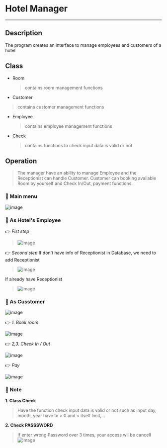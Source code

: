 # Hotel Manager
-------------------------------------------------------------
## Description
The program creates an interface to manage employees and customers of a hotel

## Class

- Room
  > contains room management functions
- Customer
 > contains customer management functions
- Employee
  > contains employee management functions
- Check
  > contains functions to check input data is valid or not


## Operation

> The manager have an ability to manage Employee and the Receptionist can handle Customer. Customer can booking available Room by yourself and Check In/Out, payment functions. 

### 🔸 Main menu

   ![image](https://github.com/KhaNguyen-UTE/Embedded_Interview/assets/84505849/dccd82f9-661f-472d-ab65-a6344f0484d8)

### 🔸 As Hotel's Employee

👉 _Fist step_
>  ![image](https://github.com/KhaNguyen-UTE/Embedded_Interview/assets/84505849/4e326f55-2ca5-4410-9d92-e33b17d79ee7)

👉 _Second step_
If don't have info of Receptionist in Database, we need to add Receptionist
> ![image](https://github.com/KhaNguyen-UTE/Embedded_Interview/assets/84505849/d1811306-8c9c-48c7-b801-600f870433c5)

If already have Receptionist
> ![image](https://github.com/KhaNguyen-UTE/Embedded_Interview/assets/84505849/b2cf414c-0896-4d69-8e65-7a9e12ec2337)

### 🔸 As Cusstomer

![image](https://github.com/KhaNguyen-UTE/Embedded_Interview/assets/84505849/c37bf5c1-8e46-4495-8dbe-87af70c2b0f2)

👉 _1. Book room_

![image](https://github.com/KhaNguyen-UTE/Embedded_Interview/assets/84505849/2b96851c-e73e-451d-9fd0-2ccba65d3bd1)

👉 _2,3. Check In / Out_

![image](https://github.com/KhaNguyen-UTE/Embedded_Interview/assets/84505849/8a6f7b97-c9bf-4b46-a375-9629e2a41e4e)

👉 _Pay_

![image](https://github.com/KhaNguyen-UTE/Embedded_Interview/assets/84505849/9b7f048e-8d13-46de-9363-2101995abcc6)

### 🔸 Note

**1. Class Check**
 > Have the function check input data is valid or not such as input day, month, year have to > 0 and < itself limit,...

**2. Check PASSSWORD**
> If enter wrong Password over 3 times, your access wil be cancell
![image](https://github.com/KhaNguyen-UTE/Embedded_Interview/assets/84505849/824d3e3f-3218-4dfa-baef-4716a154ad0d)









